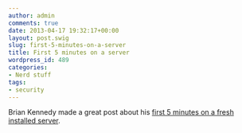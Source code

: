 ```yaml
---
author: admin
comments: true
date: 2013-04-17 19:32:17+00:00
layout: post.swig
slug: first-5-minutes-on-a-server
title: First 5 minutes on a server
wordpress_id: 489
categories:
- Nerd stuff
tags:
- security
---
```


Brian Kennedy made a great post about his [first 5 minutes on a fresh installed server](http://plusbryan.com/my-first-5-minutes-on-a-server-or-essential-security-for-linux-servers).

